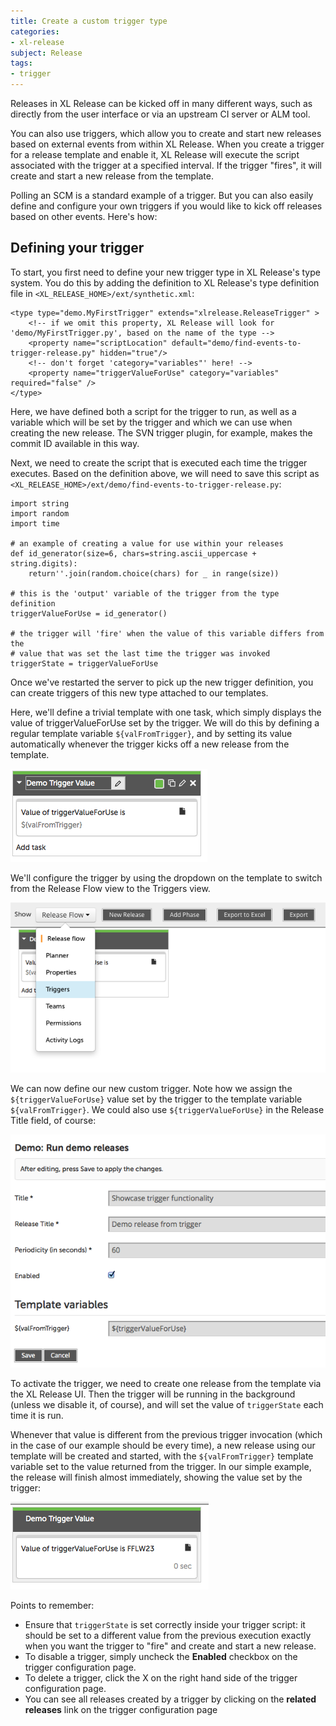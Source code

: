 ```yaml
---
title: Create a custom trigger type
categories:
- xl-release
subject: Release
tags:
- trigger
---
```


Releases in XL Release can be kicked off in many different ways, such as directly from the user interface or via an upstream CI server or ALM tool.

You can also use triggers, which allow you to create and start new releases based on external events from within XL Release. When you create a trigger for a release template and enable it, XL Release will execute the script associated with the trigger at a specified interval. If the trigger "fires", it will create and start a new release from the template.

Polling an SCM is a standard example of a trigger. But you can also easily define and configure your own triggers if you would like to kick off releases based on other events. Here's how:

## Defining your trigger

To start, you first need to define your new trigger type in XL Release's type system. You do this by adding the definition to XL Release's type definition file in `<XL_RELEASE_HOME>/ext/synthetic.xml`:

    <type type="demo.MyFirstTrigger" extends="xlrelease.ReleaseTrigger" >
        <!-- if we omit this property, XL Release will look for 'demo/MyFirstTrigger.py', based on the name of the type -->
        <property name="scriptLocation" default="demo/find-events-to-trigger-release.py" hidden="true"/>
        <!-- don't forget 'category="variables"' here! -->
        <property name="triggerValueForUse" category="variables" required="false" />
    </type>

Here, we have defined both a script for the trigger to run, as well as a variable which will be set by the trigger and which we can use when creating the new release. The SVN trigger plugin, for example, makes the commit ID available in this way.

Next, we need to create the script that is executed each time the trigger executes. Based on the definition above, we will need to save this script as `<XL_RELEASE_HOME>/ext/demo/find-events-to-trigger-release.py`:

    import string
    import random
    import time

    # an example of creating a value for use within your releases
    def id_generator(size=6, chars=string.ascii_uppercase + string.digits):
        return''.join(random.choice(chars) for _ in range(size))

    # this is the 'output' variable of the trigger from the type definition
    triggerValueForUse = id_generator()

    # the trigger will 'fire' when the value of this variable differs from the
    # value that was set the last time the trigger was invoked
    triggerState = triggerValueForUse

Once we've restarted the server to pick up the new trigger definition, you can create triggers of this new type attached to our templates.

Here, we'll define a trivial template with one task, which simply displays the value of triggerValueForUse set by the trigger. We will do this by defining a regular template variable `${valFromTrigger}`, and by setting its value automatically whenever the trigger kicks off a new release from the template.

![Template variable](images/task-to-showcase-value.png)

We'll configure the trigger by using the dropdown on the template to switch from the Release Flow view to the Triggers view.

![Triggers view](images/create-trigger.png)

We can now define our new custom trigger. Note how we assign the `${triggerValueForUse}` value set by the trigger to the template variable `${valFromTrigger}`. We could also use `${triggerValueForUse}` in the Release Title field, of course:

![Trigger definition](images/trigger-definition.png)

To activate the trigger, we need to create one release from the template via the XL Release UI. Then the trigger will be running in the background (unless we disable it, of course), and will set the value of `triggerState` each time it is run.

Whenever that value is different from the previous trigger invocation (which in the case of our example should be every time), a new release using our template will be created and started, with the `${valFromTrigger}` template variable set to the value returned from the trigger. In our simple example, the release will finish almost immediately, showing the value set by the trigger:

![Value set by target](images/values-from-trigger-executing.png)

Points to remember:

* Ensure that `triggerState` is set correctly inside your trigger script: it should be set to a different value from the previous execution exactly when you want the trigger to "fire" and create and start a new release.
* To disable a trigger, simply uncheck the **Enabled** checkbox on the trigger configuration page.
* To delete a trigger, click the X on the right hand side of the trigger configuration page.
* You can see all releases created by a trigger by clicking on the **related releases** link on the trigger configuration page
